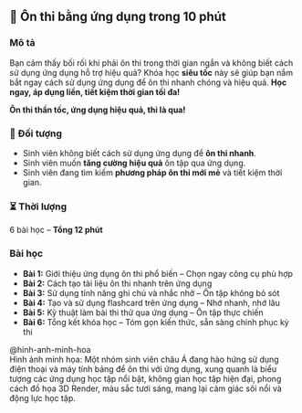 ## 📌 Ôn thi bằng ứng dụng trong 10 phút  

### Mô tả  
Bạn cảm thấy bối rối khi phải ôn thi trong thời gian ngắn và không biết cách sử dụng ứng dụng hỗ trợ hiệu quả? Khóa học **siêu tốc** này sẽ giúp bạn nắm bắt ngay cách sử dụng ứng dụng để ôn thi nhanh chóng và hiệu quả. **Học ngay, áp dụng liền, tiết kiệm thời gian tối đa!**

**Ôn thi thần tốc, ứng dụng hiệu quả, thi là qua!**

### 🎯 Đối tượng  
- Sinh viên không biết cách sử dụng ứng dụng để **ôn thi nhanh**.  
- Sinh viên muốn **tăng cường hiệu quả** ôn tập qua ứng dụng.  
- Sinh viên đang tìm kiếm **phương pháp ôn thi mới mẻ** và tiết kiệm thời gian.  

### ⏳ Thời lượng  
6 bài học – **Tổng 12 phút**  

### Bài học  
- **Bài 1:** Giới thiệu ứng dụng ôn thi phổ biến – Chọn ngay công cụ phù hợp  
- **Bài 2:** Cách tạo tài liệu ôn thi nhanh trên ứng dụng  
- **Bài 3:** Sử dụng tính năng ghi chú và nhắc nhở – Ôn tập không bỏ sót  
- **Bài 4:** Tạo và sử dụng flashcard trên ứng dụng – Nhớ nhanh, nhớ lâu  
- **Bài 5:** Kỹ thuật làm bài thi thử qua ứng dụng – Ôn tập thực chiến  
- **Bài 6:** Tổng kết khóa học – Tóm gọn kiến thức, sẵn sàng chinh phục kỳ thi  

@hinh-anh-minh-hoa  
Hình ảnh minh họa: Một nhóm sinh viên châu Á đang hào hứng sử dụng điện thoại và máy tính bảng để ôn thi với ứng dụng, xung quanh là biểu tượng các ứng dụng học tập nổi bật, không gian học tập hiện đại, phong cách đồ họa 3D Render, màu sắc tươi sáng, mang lại cảm giác sôi nổi và động lực học tập.